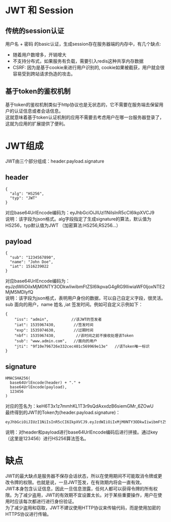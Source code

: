 # JWT 和 Session
## 传统的session认证
用户名 + 密码 的basic认证，生成session存在服务器端的内存中，有几个缺点:
* 随着用户数增多，开销增大  
* 不支持分布式，如果服务有负载，需要引入redis这种共享内存数据  
* CSRF: 因为是基于cookie来进行用户识别的, cookie如果被截获，用户就会很容易受到跨站请求伪造的攻击。

## 基于token的鉴权机制
基于token的鉴权机制类似于http协议也是无状态的，它不需要在服务端去保留用户的认证信息或者会话信息。   
这就意味着基于token认证机制的应用不需要去考虑用户在哪一台服务器登录了，这就为应用的扩展提供了便利。

# JWT组成  
JWT由三个部分组成：header.payload.signature

## header   
```
{
  "alg": "HS256",
  "typ": "JWT"
}
```
对应base64UrlEncode编码为：eyJhbGciOiJIUzI1NiIsInR5cCI6IkpXVCJ9   
说明：该字段为json格式。alg字段指定了生成signature的算法，默认值为 HS256，typ默认值为JWT  （加密算法:HS256,RS256...） 

## payload    
```
{
  "sub": "1234567890",
  "name": "John Doe",
  "iat": 1516239022
}
```   

对应base64UrlEncode编码为：eyJzdWIiOiIxMjM0NTY3ODkwIiwibmFtZSI6IkpvaG4gRG9lIiwiaWF0IjoxNTE2MjM5MDIyfQ   
说明：该字段为json格式，表明用户身份的数据，可以自己自定义字段，很灵活。sub 面向的用户，name 姓名 ,iat 签发时间。例如可自定义示例如下：   

```
{
    "iss": "admin",          //该JWT的签发者
    "iat": 1535967430,        //签发时间
    "exp": 1535974630,        //过期时间
    "nbf": 1535967430,         //该时间之前不接收处理该Token
    "sub": "www.admin.com",   //面向的用户
    "jti": "9f10e796726e332cec401c569969e13e"   //该Token唯一标识
}
```   
    
## signature    
```
HMACSHA256(
  base64UrlEncode(header) + "." +
  base64UrlEncode(payload),
  123456
)
```   

对应的签名为：keH6T3x1z7mmhKL1T3r9sQdAxxdzB6siemGMr_6ZOwU    
最终得到的JWT的Token为(header.payload.signature)：     

```
eyJhbGciOiJIUzI1NiIsInR5cCI6IkpXVCJ9.eyJzdWIiOiIxMjM0NTY3ODkwIiwibmFtZSI6IkpvaG4gRG9lIiwiaWF0IjoxNTE2MjM5MDIyfQ.keH6T3x1z7mmhKL1T3r9sQdAxxdzB6siemGMr_6ZOwU
```     

说明：对header和payload进行base64UrlEncode编码后进行拼接。通过key（这里是123456）进行HS256算法签名。   

# 缺点    

JWT的最大缺点是服务器不保存会话状态，所以在使用期间不可能取消令牌或更改令牌的权限。也就是说，一旦JWT签发，在有效期内将会一直有效。    
JWT本身包含认证信息，因此一旦信息泄露，任何人都可以获得令牌的所有权限。为了减少盗用，JWT的有效期不宜设置太长。对于某些重要操作，用户在使用时应该每次都进行进行身份验证。   
为了减少盗用和窃取，JWT不建议使用HTTP协议来传输代码，而是使用加密的HTTPS协议进行传输。

